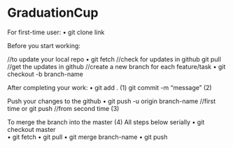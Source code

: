 # GraduationCup
For first-time user:
•	git clone link 

Before you start working: 

//to update your local repo
•	git fetch 		//check for updates in github
git pull			//get the updates in github 
//create a new branch for each feature/task
•	git checkout -b branch-name

After completing your work:
•	git add .             (1)
git commit -m “message”           (2)

Push your changes to the github
•	git push -u origin branch-name 		//first time
or 
git push					//from second time          (3)

To merge the branch into the master (4) All steps below serially
•	git checkout master         
•	git fetch
•	git pull
•	git merge branch-name
•	git push
